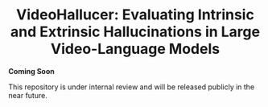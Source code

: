 <div align="center">

# VideoHallucer: Evaluating Intrinsic and Extrinsic Hallucinations in Large Video-Language Models

</div>

**Coming Soon**  

This repository is under internal review and will be released publicly in the near future.
